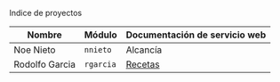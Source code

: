 Indice de proyectos

| Nombre | Módulo | Documentación de servicio web                        |
| ----------- | -------------- | ---
| Noe Nieto   | `nnieto`  | Alcancía |
| Rodolfo Garcia   | `rgarcia`  | [Recetas](rgarcia.md) |